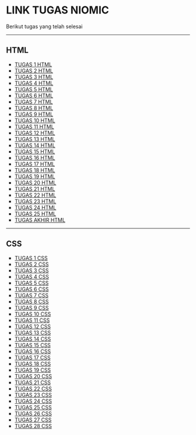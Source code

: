 <!ODCTYPE html>
<html>
  <body>
    <h1>LINK TUGAS NIOMIC</h1>
    <p>Berikut tugas yang telah selesai</p>
    <hr>
    <h2>HTML</h2>
    <ul type="square">
      <li><a href="https://github.com/simonfredy/tugas_1_html.git">TUGAS 1 HTML</a></li>
      <li><a href="https://github.com/simonfredy/tugas_2_html.git">TUGAS 2 HTML</a></li>
      <li><a href="https://github.com/simonfredy/tugas_3_html.git">TUGAS 3 HTML</a></li>
      <li><a href="https://github.com/simonfredy/tugas_4_html.git">TUGAS 4 HTML</a></li>
      <li><a href="https://github.com/simonfredy/tugas_5_html.git">TUGAS 5 HTML</a></li>
      <li><a href="https://github.com/simonfredy/tugas_6_html.git">TUGAS 6 HTML</a></li>
      <li><a href="https://github.com/simonfredy/tugas_7_html.git">TUGAS 7 HTML</a></li>
      <li><a href="https://github.com/simonfredy/tugas_8_html.git">TUGAS 8 HTML</a></li>
      <li><a href="https://github.com/simonfredy/tugas_9_html.git">TUGAS 9 HTML</a></li>
      <li><a href="https://github.com/simonfredy/tugas_10_html.git">TUGAS 10 HTML</a></li>
      <li><a href="https://github.com/simonfredy/tugas_11_html.git">TUGAS 11 HTML</a></li>
      <li><a href="https://github.com/simonfredy/tugas_12_html.git">TUGAS 12 HTML</a></li>
      <li><a href="https://github.com/simonfredy/tugas_13_html.git">TUGAS 13 HTML</a></li>
      <li><a href="https://github.com/simonfredy/tugas_14_html.git">TUGAS 14 HTML</a></li>
      <li><a href="https://github.com/simonfredy/tugas_15_html.git">TUGAS 15 HTML</a></li>
      <li><a href="https://github.com/simonfredy/tugas_16_html.git">TUGAS 16 HTML</a></li>
      <li><a href="https://github.com/simonfredy/tugas_17_html.git">TUGAS 17 HTML</a></li>
      <li><a href="https://github.com/simonfredy/tugas_18_html.git">TUGAS 18 HTML</a></li>
      <li><a href="https://github.com/simonfredy/tugas_19_html.git">TUGAS 19 HTML</a></li>
      <li><a href="https://github.com/simonfredy/tugas_20_html.git">TUGAS 20 HTML</a></li>
      <li><a href="https://github.com/simonfredy/tugas_21_html.git">TUGAS 21 HTML</a></li>
      <li><a href="https://github.com/simonfredy/tugas_22_html.git">TUGAS 22 HTML</a></li>
      <li><a href="https://github.com/simonfredy/tugas_23_html.git">TUGAS 23 HTML</a></li>
      <li><a href="https://github.com/simonfredy/tugas_24_html.git">TUGAS 24 HTML</a></li>
      <li><a href="https://github.com/simonfredy/tugas_25_html.git">TUGAS 25 HTML</a></li>
      <li><a href="https://github.com/simonfredy/tugas_akhir_html.git">TUGAS AKHIR HTML</a></li>
    </ul>
    <hr>
    <h2>CSS</h2>
    <ul type="square">
      <li><a href="https://github.com/simonfredy/tugas_1_css.git">TUGAS 1 CSS</a></li>
      <li><a href="https://github.com/simonfredy/tugas_2_css.git">TUGAS 2 CSS</a></li>
      <li><a href="https://github.com/simonfredy/tugas_3_css.git">TUGAS 3 CSS</a></li>
      <li><a href="https://github.com/simonfredy/tugas_4_css.git">TUGAS 4 CSS</a></li>
      <li><a href="https://github.com/simonfredy/tugas_5_css.git">TUGAS 5 CSS</a></li>
      <li><a href="https://github.com/simonfredy/tugas_6_css.git">TUGAS 6 CSS</a></li>
      <li><a href="https://github.com/simonfredy/tugas_7_css.git">TUGAS 7 CSS</a></li>
      <li><a href="https://github.com/simonfredy/tugas_8_css.git">TUGAS 8 CSS</a></li>
      <li><a href="https://github.com/simonfredy/tugas_9_css.git">TUGAS 9 CSS</a></li>
      <li><a href="https://github.com/simonfredy/tugas_10_css.git">TUGAS 10 CSS</a></li>
      <li><a href="https://github.com/simonfredy/tugas_11_css.git">TUGAS 11 CSS</a></li>
      <li><a href="https://github.com/simonfredy/tugas_12_css.git">TUGAS 12 CSS</a></li>
      <li><a href="https://github.com/simonfredy/tugas_13_css.git">TUGAS 13 CSS</a></li>
      <li><a href="https://github.com/simonfredy/tugas_14_css.git">TUGAS 14 CSS</a></li>
      <li><a href="https://github.com/simonfredy/tugas_15_css.git">TUGAS 15 CSS</a></li>
      <li><a href="https://github.com/simonfredy/tugas_16_css.git">TUGAS 16 CSS</a></li>
      <li><a href="https://github.com/simonfredy/tugas_17_css.git">TUGAS 17 CSS</a></li>
      <li><a href="https://github.com/simonfredy/tugas_18_css.git">TUGAS 18 CSS</a></li>
      <li><a href="https://github.com/simonfredy/tugas_19_css.git">TUGAS 19 CSS</a></li>
      <li><a href="https://github.com/simonfredy/tugas_20_css.git">TUGAS 20 CSS</a></li>
      <li><a href="https://github.com/simonfredy/tugas_21_css.git">TUGAS 21 CSS</a></li>
      <li><a href="https://github.com/simonfredy/tugas_22_css.git">TUGAS 22 CSS</a></li>
      <li><a href="https://github.com/simonfredy/tugas_23_css.git">TUGAS 23 CSS</a></li>
      <li><a href="https://github.com/simonfredy/tugas_24_css.git">TUGAS 24 CSS</a></li>
      <li><a href="https://github.com/simonfredy/tugas_25_css.git">TUGAS 25 CSS</a></li>
      <li><a href="https://github.com/simonfredy/tugas_26_css.git">TUGAS 26 CSS</a></li>
      <li><a href="https://github.com/simonfredy/tugas_27_css.git">TUGAS 27 CSS</a></li>
      <li><a href="https://github.com/simonfredy/tugas_28_css.git">TUGAS 28 CSS</a></li>
    </ul>
  </body>
